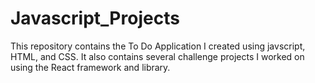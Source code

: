 # Javascript_Projects
This repository contains the To Do Application I created using javscript, HTML, and CSS.  It also contains several challenge projects I worked on using the React framework and library.  
